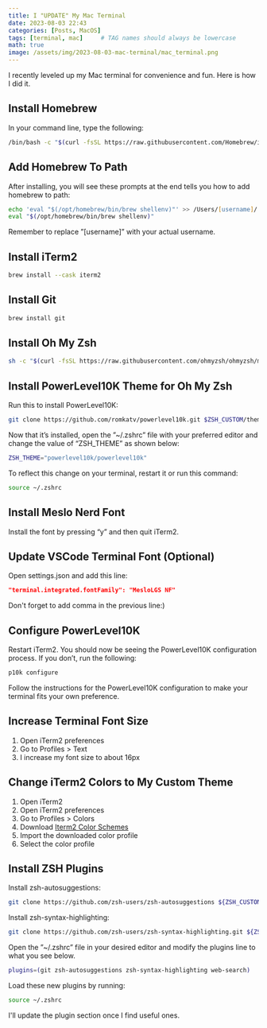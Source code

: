 ```yaml
---
title: I "UPDATE" My Mac Terminal
date: 2023-08-03 22:43
categories: [Posts, MacOS]
tags: [terminal, mac]     # TAG names should always be lowercase
math: true
image: /assets/img/2023-08-03-mac-terminal/mac_terminal.png
---
```


I recently leveled up my Mac terminal for convenience and fun. Here is how I did it.

## Install Homebrew
In your command line, type the following:
```zsh
/bin/bash -c "$(curl -fsSL https://raw.githubusercontent.com/Homebrew/install/HEAD/install.sh)"
```
## Add Homebrew To Path
After installing, you will see these prompts at the end tells you how to add homebrew to path:
```zsh
echo 'eval "$(/opt/homebrew/bin/brew shellenv)"' >> /Users/[username]/.zprofile
eval "$(/opt/homebrew/bin/brew shellenv)"
```
Remember to replace ”[username]” with your actual username.

## Install iTerm2
```zsh
brew install --cask iterm2
```

## Install Git
```zsh
brew install git
```

## Install Oh My Zsh
```zsh
sh -c "$(curl -fsSL https://raw.githubusercontent.com/ohmyzsh/ohmyzsh/master/tools/install.sh)"
```

## Install PowerLevel10K Theme for Oh My Zsh
Run this to install PowerLevel10K:
```zsh
git clone https://github.com/romkatv/powerlevel10k.git $ZSH_CUSTOM/themes/powerlevel10k
```
Now that it’s installed, open the ”~/.zshrc” file with your preferred editor and change the value of “ZSH_THEME” as shown below:
```zsh
ZSH_THEME="powerlevel10k/powerlevel10k"
```
To reflect this change on your terminal, restart it or run this command:
```zsh
source ~/.zshrc
```

## Install Meslo Nerd Font
Install the font by pressing “y” and then quit iTerm2.

## Update VSCode Terminal Font (Optional)
Open settings.json and add this line:
```json
"terminal.integrated.fontFamily": "MesloLGS NF"
```
Don't forget to add comma in the previous line:)

## Configure PowerLevel10K
Restart iTerm2. You should now be seeing the PowerLevel10K configuration process. If you don’t, run the following:
```zsh
p10k configure
```
Follow the instructions for the PowerLevel10K configuration to make your terminal fits your own preference.

## Increase Terminal Font Size
1. Open iTerm2 preferences
2. Go to Profiles > Text
3. I increase my font size to about 16px

## Change iTerm2 Colors to My Custom Theme
1. Open iTerm2
2. Open iTerm2 preferences
3. Go to Profiles > Colors
4. Download [Iterm2 Color Schemes](https://iterm2colorschemes.com/)
5. Import the downloaded color profile
6. Select the color profile
   
## Install ZSH Plugins
Install zsh-autosuggestions:
```zsh
git clone https://github.com/zsh-users/zsh-autosuggestions ${ZSH_CUSTOM:-~/.oh-my-zsh/custom}/plugins/zsh-autosuggestions
```
Install zsh-syntax-highlighting:
```zsh
git clone https://github.com/zsh-users/zsh-syntax-highlighting.git ${ZSH_CUSTOM:-~/.oh-my-zsh/custom}/plugins/zsh-syntax-highlighting
```
Open the ”~/.zshrc” file in your desired editor and modify the plugins line to what you see below.
```zsh
plugins=(git zsh-autosuggestions zsh-syntax-highlighting web-search)
```
Load these new plugins by running:
```zsh
source ~/.zshrc
```

I'll update the plugin section once I find useful ones.





